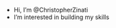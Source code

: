- Hi, I’m @ChristopherZinati
- I’m interested in building my skills


<!---
ChristopherZinati/ChristopherZinati is a ✨ special ✨ repository because its `README.md` (this file) appears on your GitHub profile.
You can click the Preview link to take a look at your changes.
--->
